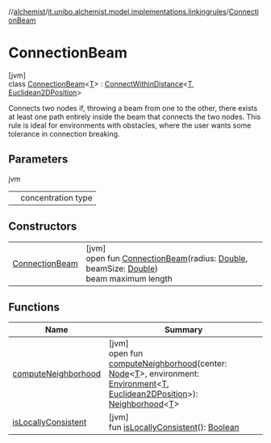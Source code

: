 //[alchemist](../../../index.md)/[it.unibo.alchemist.model.implementations.linkingrules](../index.md)/[ConnectionBeam](index.md)

# ConnectionBeam

[jvm]\
class [ConnectionBeam](index.md)<[T](index.md)> : [ConnectWithinDistance](../-connect-within-distance/index.md)<[T](../../it.unibo.alchemist.model.implementations.environments/-museum-hall/index.md), [Euclidean2DPosition](../../it.unibo.alchemist.model.implementations.positions/-euclidean2-d-position/index.md)> 

Connects two nodes if, throwing a beam from one to the other, there exists at least one path entirely inside the beam that connects the two nodes. This rule is ideal for environments with obstacles, where the user wants some tolerance in connection breaking.

## Parameters

jvm

| | |
|---|---|
| <T> | concentration type |

## Constructors

| | |
|---|---|
| [ConnectionBeam](-connection-beam.md) | [jvm]<br>open fun [ConnectionBeam](-connection-beam.md)(radius: [Double](https://kotlinlang.org/api/latest/jvm/stdlib/kotlin/-double/index.html), beamSize: [Double](https://kotlinlang.org/api/latest/jvm/stdlib/kotlin/-double/index.html))<br>beam maximum length |

## Functions

| Name | Summary |
|---|---|
| [computeNeighborhood](compute-neighborhood.md) | [jvm]<br>open fun [computeNeighborhood](compute-neighborhood.md)(center: [Node](../../it.unibo.alchemist.model.interfaces/-node/index.md)<[T](../../it.unibo.alchemist.model.implementations.environments/-museum-hall/index.md)>, environment: [Environment](../../it.unibo.alchemist.model.interfaces/-environment/index.md)<[T](../../it.unibo.alchemist.model.implementations.environments/-museum-hall/index.md), [Euclidean2DPosition](../../it.unibo.alchemist.model.implementations.positions/-euclidean2-d-position/index.md)>): [Neighborhood](../../it.unibo.alchemist.model.interfaces/-neighborhood/index.md)<[T](../../it.unibo.alchemist.model.implementations.environments/-museum-hall/index.md)> |
| [isLocallyConsistent](../-abstract-locally-consistent-linking-rule/is-locally-consistent.md) | [jvm]<br>fun [isLocallyConsistent](../-abstract-locally-consistent-linking-rule/is-locally-consistent.md)(): [Boolean](https://kotlinlang.org/api/latest/jvm/stdlib/kotlin/-boolean/index.html) |
